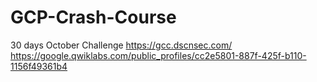 # GCP-Crash-Course
30 days October Challenge
https://gcc.dscnsec.com/
https://google.qwiklabs.com/public_profiles/cc2e5801-887f-425f-b110-1156f49361b4
